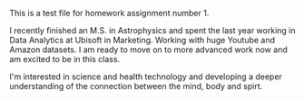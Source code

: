 This is a test file for homework assignment number 1.  

I recently finished an M.S. in Astrophysics and spent the last year working 
in Data Analytics at Ubisoft in Marketing.  Working with huge Youtube and 
Amazon datasets.  I am ready to move on to more advanced work now and am 
excited to be in this class.

I'm interested in science and health technology and developing a deeper
understanding of the connection between the mind, body and spirt.


